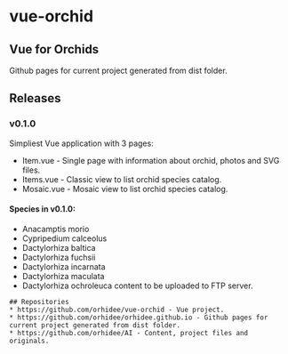 # vue-orchid
## Vue for Orchids
Github pages for current project generated from dist folder.

## Releases
### v0.1.0
Simpliest Vue application with 3 pages:
* Item.vue - Single page with information about orchid, photos and SVG files.
* Items.vue - Classic view to list orchid species catalog.
* Mosaic.vue - Mosaic view to list orchid species catalog.
#### Species in v0.1.0: 
* Anacamptis morio
* Cypripedium calceolus
* Dactylorhiza baltica
* Dactylorhiza fuchsii
* Dactylorhiza incarnata
* Dactylorhiza maculata
* Dactylorhiza ochroleuca
 content to be uploaded to FTP server.
```
## Repositories
* https://github.com/orhidee/vue-orchid - Vue project.
* https://github.com/orhidee/orhidee.github.io - Github pages for current project generated from dist folder.
* https://github.com/orhidee/AI - Content, project files and originals.
